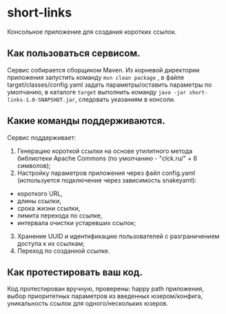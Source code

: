 # short-links
Консольное приложение для создания коротких ссылок.
## Как пользоваться сервисом.
Сервис собирается сборщиком Maven. Из корневой директории приложения запустить команду ```mvn clean package``` , в файле target/classes/config.yaml задать параметры/оставить параметры по умолчанию, в каталоге ```target``` выполнить команду ```java -jar short-links-1.0-SNAPSHOT.jar```, следовать указаниям в консоли.
## Какие команды поддерживаются.
Сервис поддерживает:
1. Генерацию короткой ссылки на основе утилитного метода библиотеки Apache Commons (по умолчанию - "clck.ru/" + 6 символов);
2. Настройку параметров приложения через файл config.yaml (используется подключение через зависимость snakeyaml):
- короткого URL,
- длины ссылки,
- срока жизни ссылки,
- лимита перехода по ссылке,
- интервала очистки устаревших ссылок;
3. Хранение UUID и идентификацию пользователей с разграничением доступа к их ссылкам;
4. Переход по созданной ссылке.
## Как протестировать ваш код.
Код протестирован вручную, проверены: happy path приложения, выбор приоритетных параметров из введенных юзером/конфига, уникальность ссылок для одного/нескольких юзеров.
